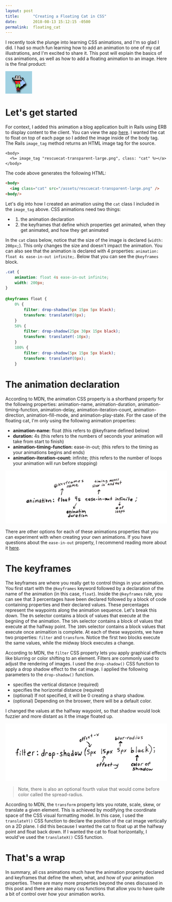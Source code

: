 ```yaml
---
layout: post
title:      "Creating a Floating Cat in CSS"
date:       2018-08-13 15:12:15 -0500
permalink:  floating_cat
---
```


I recently took the plunge into learning CSS animations, and I'm so glad I did. I had so much fun learning how to add an animation to one of my cat illustrations, and I'm excited to share it. This post will explain the basics of css animations, as well as how to add a floating animation to an image. Here is the final product:

<img src="./img/ezgif.com-video-to-gif.gif" height="70px">

# Let's get started

For context, I added this animation a blog application built in Rails using ERB to display content to the client. You can view the app [here](http://blog-world-2018.herokuapp.com/articles). I wanted the cat to float on top of each page so I added the image inside of the body tag. The Rails `image_tag` method returns an HTML image tag for the source.

```ERB
<body>
  <%= image_tag "rescuecat-transparent-large.png", class: "cat" %></a>
</body>
```
The code above generates the following HTML:

```html
<body>
  <img class="cat" src="/assets/rescuecat-transparent-large.png" />
<body/>
```

Let's dig into how I created an animation using the `cat` class I included in the `image_tag` above. CSS animations need two things: 

* 1) the animation declaration
* 2) the keyframes that define which properties get animated, when they get animated, and how they get animated 

In the `cat` class below, notice that the size of the image is declared (`width: 200px;`). This only changes the size and doesn't impact the animation. You can also see that the animation is declared with 4 properties: `animation: float 4s ease-in-out infinite;`. Below that you can see the `@keyframes` block.

```css
.cat {
	animation: float 4s ease-in-out infinite;
	width: 200px;
}

@keyframes float {
	0% {
		filter: drop-shadow(5px 15px 5px black);
		transform: translateY(0px);
	}
	50% {
		filter: drop-shadow(25px 30px 15px black);
		transform: translateY(-10px);
	}
	100% {
		filter: drop-shadow(5px 15px 5px black);
		transform: translateY(0px);
	}
```

# The animation declaration

According to MDN, the animation CSS property is a shorthand property for the following properties: animation-name, animation-duration, animation-timing-function, animation-delay, animation-iteration-count, animation-direction, animation-fill-mode, and animation-play-state. For the case of the floating cat, I'm only using the following animation properties:

* **animation-name:** float (this refers to @keyframe defined below)
* **duration:** 4s (this refers to the numbers of seconds your animation will take from start to finish)
* **animation-timing-function:** ease-in-out; (this refers to the timing as your animations begins and ends)
* **animation-iteration-count:** infinite; (this refers to the number of loops your animation will run before stopping)

<img class="cat" src="/img/css_animation_property.jpg" />

There are other options for each of these animations properties that you can experiment with when creating your own animations. If you have questions about the `ease-in-out` property, I recommend reading more about it [here](https://developers.google.com/web/fundamentals/design-and-ux/animations/the-basics-of-easing).

# The keyframes

The keyframes are where you really get to control things in your animation. You first start with the `@keyframes` keyword followed by a declaration of the name of the animation (in this case, `float`). Inside the `@keyframes` rule, you can see that 3 percentages have been declared followed by a block of code containing properties and their declared values. These percentages represent the waypoints along the animation sequence. Let's break this down. The `0%` selector contains a block of values that execute at the begniing of the animation. The `50%` selector contains a block of values that execute at the halfway point. The `100%` selector contains a block values that execute once animaition is complete. At each of these waypoints, we have two properties: `filter` and `transform`. Notice the first two blocks execute the same values, while the midway block executes a change.

According to MDN, the `filter` CSS property lets you apply graphical effects like blurring or color shifting to an element. Filters are commonly used to adjust the rendering of images. I used the `drop-shadow()` CSS function to apply a drop shadow effect to the cat image. I applied the following parameters to the `drop-shadow()` function.

* <offset-y> specifies the vertical distance (required)
* <offset-x> specifies the horizontal distance (required)
* <blur-radius> (optional) If not specified, it will be 0 creating a sharp shadow.
* <color> (optional) Depending on the broswer, there will be a default color.

I changed the values at the halfway waypoint, so that shadow would look fuzzier and more distant as it the image floated up.

<img class="cat" src="/img/css_filter_property.jpg" />

> Note, there is also an optional fourth value that would come before color called the spread-radius.

According to MDN, the `transform` property lets you rotate, scale, skew, or translate a given element. This is achieved by modifying the coordinate space of the CSS visual formatting model. In this case, I used the `translateY()` CSS function to declare the position of the cat image vertically on a 2D plane. I did this because I wanted the cat to float up at the halfway point and float back down. If I wanted the cat to float horizontally, I would've used the `translateX()` CSS function.

# That's a wrap

In summary, all css animations much have the animation property declared and keyframes that define the when, what, and how of your animation properties. There are many more properties beyond the ones discussed in this post and there are also many css functions that allow you to have quite a bit of control over how your animation works.















